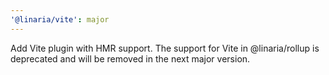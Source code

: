 ```yaml
---
'@linaria/vite': major
---
```


Add Vite plugin with HMR support. The support for Vite in @linaria/rollup is deprecated and will be removed in the next major version.
